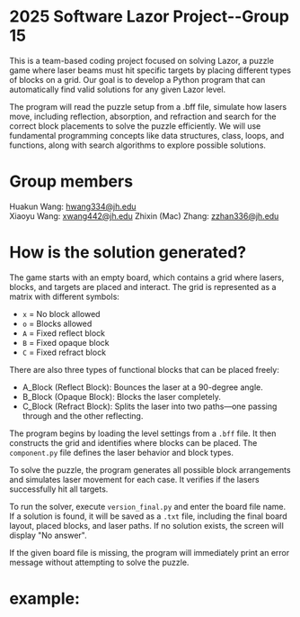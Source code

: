 # 2025 Software Lazor Project--Group 15

This is a team-based coding project focused on solving Lazor, a puzzle game where laser beams must hit specific targets by placing different types of blocks on a grid. Our goal is to develop a Python program that can automatically find valid solutions for any given Lazor level.

The program will read the puzzle setup from a .bff file, simulate how lasers move, including reflection, absorption, and refraction and search for the correct block placements to solve the puzzle efficiently. We will use fundamental programming concepts like data structures, class, loops, and functions, along with search algorithms to explore possible solutions. 

# Group members

Huakun Wang: hwang334@jh.edu  
Xiaoyu Wang: xwang442@jh.edu 
Zhixin (Mac) Zhang: zzhan336@jh.edu

# How is the solution generated?  

The game starts with an empty board, which contains a grid where lasers, blocks, and targets are placed and interact. The grid is represented as a matrix with different symbols:  
- `x` = No block allowed  
- `o` = Blocks allowed  
- `A` = Fixed reflect block  
- `B` = Fixed opaque block  
- `C` = Fixed refract block  

There are also three types of functional blocks that can be placed freely:  
- A_Block (Reflect Block): Bounces the laser at a 90-degree angle.  
- B_Block (Opaque Block): Blocks the laser completely.  
- C_Block (Refract Block): Splits the laser into two paths—one passing through and the other reflecting.  

The program begins by loading the level settings from a `.bff` file. It then constructs the grid and identifies where blocks can be placed. The `component.py` file defines the laser behavior and block types.  

To solve the puzzle, the program generates all possible block arrangements and simulates laser movement for each case. It verifies if the lasers successfully hit all targets.  

To run the solver, execute `version_final.py` and enter the board file name. If a solution is found, it will be saved as a `.txt` file, including the final board layout, placed blocks, and laser paths. If no solution exists, the screen will display "No answer".  

If the given board file is missing, the program will immediately print an error message without attempting to solve the puzzle.

# example:

